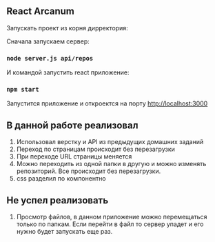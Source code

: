 <h2>React Arcanum</h2>

Запускать проект из корня дирректория:<br />

Сначала запускаем сервер: <br />

### `node server.js api/repos`

И командой запустить react приложение: <br />

### `npm start` 

Запустится приложение и откроектся на порту [http://localhost:3000](http://localhost:3000) <br />

<h2>В данной работе реализовал </h2>

<ol>
  <li>Использовал верстку и API из предыдущих домашних заданий</li>
  <li>Переход по страницам происходит без перезагрузки</li>
  <li>При переходе URL страницы меняется</li>
  <li>Можно переходить из одной папки в другую и можно изменять репозиторий. Все происходит без перезагрузки.</li>
  <li>css разделил по компонентно</li>
</ol>

<h2>Не успел реализовать </h2>

<ol>
  <li>Просмотр файлов, в данном приложение можно перемещаться только по папкам. Если перейти в файл то сервер упадет и его нужно будет запускать еще раз.</li>
</ol>
